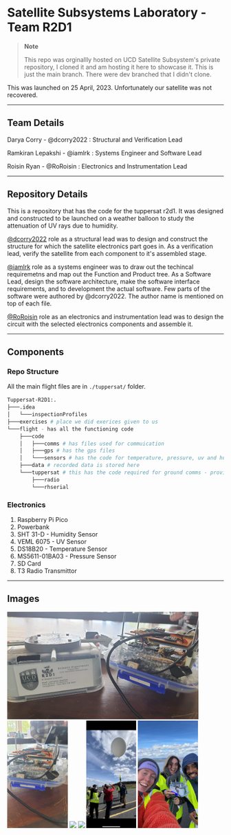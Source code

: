 # Satellite Subsystems Laboratory - Team R2D1

> **Note**
> 
> This repo was orginallly hosted on UCD Satellite Subsystem's private repository, I cloned it and am hosting it here to showcase it. This is just the main branch. There were dev branched that I didn't clone.

This was launched on 25 April, 2023. 
Unfortunately our satellite was not recovered.

---

## Team Details

Darya Corry - @dcorry2022 : Structural and Verification Lead 

Ramkiran Lepakshi - @iamlrk : Systems Engineer and Software Lead

Roisin Ryan - @RoRoisin : Electronics and Instrumentation Lead

---

## Repository Details

This is a repository that has the code for the tuppersat r2d1. 
It was designed and constructed to be launched on a weather balloon to study the attenuation of UV rays due to humidity.

[@dcorry2022](https://github.com/dcorry2022) role as a structural lead was to design and construct the structure for which the satellite electronics part goes in.
As a verification lead, verify the satellite from each component to it's assembled stage. 

[@iamlrk](https://github.com/iamlrk) role as a systems engineer was to draw out the techincal requiremetns and map out the Function and Product tree. 
As a Software Lead, design the software architecture, make the software interface requirements, and to development the actual software. 
Few parts of the software were authored by @dcorry2022. The author name is mentioned on top of each file.

[@RoRoisin](https://github.com/roroisin) role as an electronics and instrumentation lead was to design the circuit with the selected electronics components 
and assemble it.

---

## Components

### Repo Structure

All the main flight files are in `./tuppersat/` folder.

```bash
Tuppersat-R2D1:.
├───.idea
│   └───inspectionProfiles
├───exercises # place we did exerices given to us
└───flight - has all the functioning code
    ├───code
    │   ├───comms # has files used for commuication
    │   ├───gps # has the gps files
    │   └───sensors # has the code for temperature, pressure, uv and humidity sensors
    ├───data # recorded data is stored here
    └───tuppersat # this has the code required for ground comms - provided by UCD.
        ├───radio
        └───rhserial
```

### Electronics
1. Raspberry Pi Pico
2. Powerbank
3. SHT 31-D - Humidity Sensor
4. VEML 6075 - UV Sensor
5. DS18B20 - Temperature Sensor
6. MS5611-01BA03 - Pressure Sensor
7. SD Card
8. T3 Radio Transmittor

---

## Images
<img src="images/20230424_165837.jpg" height=250>
<img src="images/20230424_165757.jpg" height=250>
<img src="images/image.png" height=250>
<img src="images/image-1.png" height=250>
<img src="images/image-2.png" height=250>
<img src="images/image-3.png" height=250>
